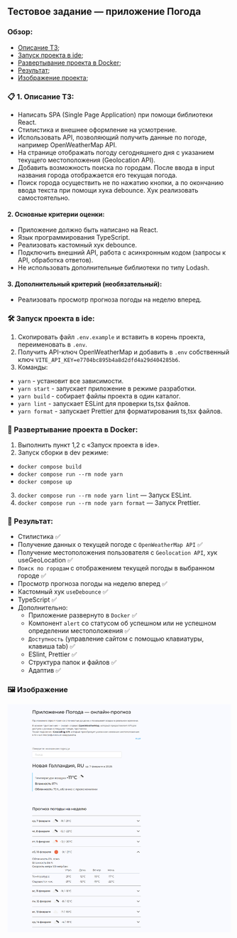 ## Тестовое задание — приложение Погода

### Обзор:
+ [Описание ТЗ](#descr-task);
+ [Запуск проекта в ide](#start);
+ [Развертывание проекта в Docker](#docker);
+ [Результат](#result);
+ [Изображение проекта](#image);

### <a name="descr-task"></a> 📋 1. Описание ТЗ:
 + Написать SPA (Single Page Application) при помощи библиотеки React.
 + Стилистика и внешнее оформление на усмотрение.
 + Использовать API, позволяющий получить данные по погоде, например OpenWeatherMap API.
 + На странице отображать погоду сегодняшнего дня с указанием текущего местоположения (Geolocation API).
 + Добавить возможность поиска по городам. После ввода в input названия города отображается его текущая погода.
 + Поиск города осуществить не по нажатию кнопки, а по окончанию ввода текста при помощи хука debounce. Хук реализовать самостоятельно.

 #### 2. Основные критерии оценки:
  + Приложение должно быть написано на React.
  +	Язык программирования TypeScript.
  + Реализовать кастомный хук debounce.
  + Подключить внешний API, работа с асинхронным кодом (запросы к API, обработка ответов).
  + Не использовать дополнительные библиотеки по типу Lodash.

#### 3. Дополнительный критерий (необязательный):
  + Реализовать просмотр прогноза погоды на неделю вперед.


### <a name="start"></a> 🛠️ Запуск проекта в ide:

1. Скопировать файл `.env.example` и вставить в корень проекта, переименовать в `.env`.
2. Получить API-ключ OpenWeatherMap и добавить в `.env` собственный ключ `VITE_API_KEY=e7704bc895b4a8d2dfd4a29d404285b6`.
3. Команды:
  + `yarn` - установит все зависимости.
  + `yarn start` - запускает приложение в режиме разработки.
  + `yarn build` - собирает файлы проекта в один каталог.
  + `yarn lint` - запускает ESLint для проверки ts,tsx файлов.
  + `yarn format` - запускает Prettier для форматирования ts,tsx файлов.

### <a name="docker"></a> 🐳 Развертывание проекта в Docker:

1. Выполнить пункт 1,2 с «Запуск проекта в ide».
2. Запуск сборки в dev режиме:
  + `docker compose build`
  + `docker compose run --rm node yarn`
  + `docker compose up`
3. `docker compose run --rm node yarn lint` — Запуск ESLint.
4. `docker compose run --rm node yarn format` — Запуск Prettier.

### <a name="result"></a> 🎉 Результат:
  + Стилистика ✅
  + Получение данных о текущей погоде с `OpenWeatherMap API` ✅
  + Получение местоположения пользователя с `Geolocation API`, хук useGeoLocation ✅
  + `Поиск по городам` с отображением текущей погоды в выбранном городе ✅
  + Просмотр прогноза погоды на неделю вперед ✅
  + Кастомный хук `useDebounce` ✅
  + TypeScript ✅
  + Дополнительно:
    + Приложение развернуто в `Docker` ✅
    + Компонент `alert` со статусом об успешном или не успешном определении местоположения ✅
    + `Доступность` (управление сайтом с помощью клавиатуры, клавиша tab) ✅
    + ESlint, Prettier ✅
    + Структура папок и файлов ✅
    + Адаптив ✅


### <a name="image"></a> 🖼️ Изображение
<p align="center">
  <img src="https://github.com/AlexDyatlov/weather-app/blob/main/public/interface.png">
</p>